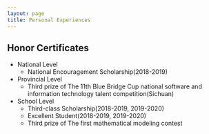 ```yaml
---
layout: page
title: Personal Experiences
---
```

## Honor Certificates

* National Level
  * National Encouragement Scholarship(2018-2019)
* Provincial Level
  * Third prize of The 11th Blue Bridge Cup national software and information technology talent competition(Sichuan)
* School Level 
  * Third-class Scholarship(2018-2019, 2019-2020)
  * Excellent Student(2018-2019, 2019-2020)
  * Third prize of The first mathematical modeling contest
